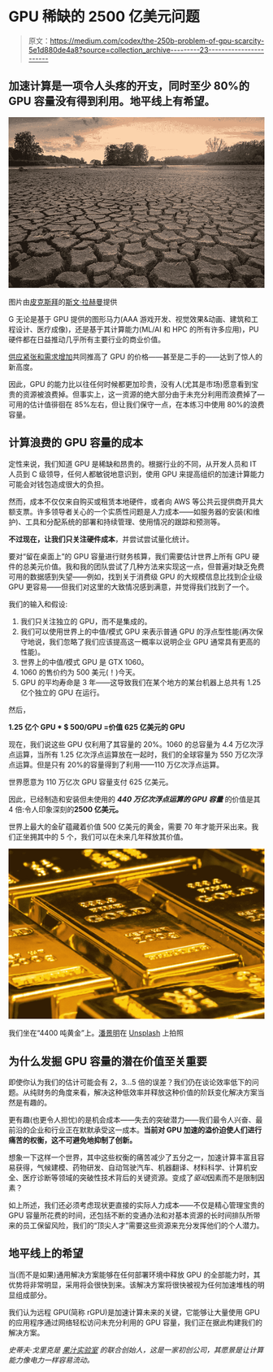 # GPU 稀缺的 2500 亿美元问题

> 原文：<https://medium.com/codex/the-250b-problem-of-gpu-scarcity-5e1d880de4a8?source=collection_archive---------23----------------------->

## 加速计算是一项令人头疼的开支，同时至少 80%的 GPU 容量没有得到利用。地平线上有希望。

![](img/1acc0da7b10f8cbcbf77bcf5e4dc790e.png)

图片由[皮克斯拜](https://pixabay.com/?utm_source=link-attribution&utm_medium=referral&utm_campaign=image&utm_content=3618653)的[斯文·拉赫曼](https://pixabay.com/users/seaq68-4191072/?utm_source=link-attribution&utm_medium=referral&utm_campaign=image&utm_content=3618653)提供

G 无论是基于 GPU 提供的图形马力(AAA 游戏开发、视觉效果&动画、建筑和工程设计、医疗成像)，还是基于其计算能力(ML/AI 和 HPC 的所有许多应用)，PU 硬件都在日益推动几乎所有主要行业的商业价值。

[供应紧张和需求增加](/swlh/the-crisis-in-computing-how-a-looming-processing-pinch-could-make-or-break-the-global-economy-856956756df4)共同推高了 GPU 的价格——甚至是二手的——达到了惊人的新高度。

因此，GPU 的能力比以往任何时候都更加珍贵，没有人(尤其是市场)愿意看到宝贵的资源被浪费掉。但事实上，这一资源的绝大部分由于未充分利用而浪费掉了—可用的估计值徘徊在 85%左右，但让我们保守一点，在本练习中使用 80%的浪费容量。

## 计算浪费的 GPU 容量的成本

定性来说，我们知道 GPU 是稀缺和昂贵的。根据行业的不同，从开发人员和 IT 人员到 C 级领导，任何人都敏锐地意识到，使用 GPU 来提高组织的加速计算能力可能会对钱包造成很大的负担。

然而，成本不仅仅来自购买或租赁本地硬件，或者向 AWS 等公共云提供商开具大额支票。许多领导者关心的一个实质性问题是人力成本——如服务器的安装(和维护)、工具和分配系统的部署和持续管理、使用情况的跟踪和预测等。

**不过现在，让我们只关注硬件成本**，并尝试尝试量化统计。

要对“留在桌面上”的 GPU 容量进行财务核算，我们需要估计世界上所有 GPU 硬件的总美元价值。我和我的团队尝试了几种方法来实现这一点，但普遍对缺乏免费可用的数据感到失望——例如，找到关于消费级 GPU 的大规模信息比找到企业级 GPU 更容易——但我们对这里的大致情况感到满意，并觉得我们找到了一个。

我们的输入和假设:

1.  我们只关注独立的 GPU，而不是集成的。
2.  我们可以使用世界上的中值/模式 GPU 来表示普通 GPU 的浮点型性能(再次保守地说，我们忽略了我们应该提高这一概率以说明企业 GPU 通常具有更高的性能)。
3.  世界上的中值/模式 GPU 是 GTX 1060。
4.  1060 的售价约为 500 美元(！)今天。
5.  GPU 的平均寿命是 3 年——这导致我们在某个地方的某台机器上总共有 1.25 亿个独立的 GPU 在运行。

然后，

**1.25 亿个 GPU * $ 500/GPU =价值 625 亿美元的 GPU**

现在，我们说这些 GPU 仅利用了其容量的 20%。1060 的总容量为 4.4 万亿次浮点运算，当所有 1.25 亿次浮点运算放在一起时，我们的全球容量为 550 万亿次浮点运算。但是只有 20%的容量得到了利用——110 万亿次浮点运算。

世界愿意为 110 万亿次 GPU 容量支付 625 亿美元。

因此，已经制造和安装但未使用的 ***440 万亿次浮点运算的 GPU 容量*** 的价值是其 4 倍:令人印象深刻的**2500 亿美元。**

世界上最大的金矿蕴藏着价值 500 亿美元的黄金，需要 70 年才能开采出来。我们正坐拥其中的 5 个，我们可以在未来几年释放其价值。

![](img/76dd14f9c83f89942d9a0f4c24d315f8.png)

我们坐在“4400 吨黄金”上。[潘景明](https://unsplash.com/@pokmer?utm_source=unsplash&utm_medium=referral&utm_content=creditCopyText)在 [Unsplash](https://unsplash.com/s/photos/gold?utm_source=unsplash&utm_medium=referral&utm_content=creditCopyText) 上拍照

## 为什么发掘 GPU 容量的潜在价值至关重要

即使你认为我们的估计可能会有 2，3…5 倍的误差？我们仍在谈论效率低下的问题。从纯财务的角度来看，解决这种低效率并释放这种价值的阶跃变化解决方案当然是有趣的。

更有趣(也更令人担忧)的是机会成本——失去的突破潜力——我们最令人兴奋、最前沿的企业和行业正在默默承受这一成本。**当前对 GPU 加速的溢价迫使人们进行痛苦的权衡，这不可避免地抑制了创新。**

想象一下这样一个世界，其中这些权衡的痛苦减少了五分之一，加速计算丰富且容易获得，气候建模、药物研发、自动驾驶汽车、机器翻译、材料科学、计算机安全、医疗诊断等领域的突破性技术背后的关键资源。变成了*驱动*因素而不是限制因素？

如上所述，我们还必须考虑现状更直接的实际人力成本——不仅是精心管理宝贵的 GPU 容量所花费的时间，还包括不断的变通办法和对基本资源的长时间排队所带来的员工保留风险，我们的“顶尖人才”需要这些资源来充分发挥他们的个人潜力。

## 地平线上的希望

当(而不是如果)通用解决方案能够在任何部署环境中释放 GPU 的全部能力时，其优势将非常明显，采用将会很快到来。该解决方案将很快被视为任何加速堆栈的明显组成部分。

我们认为远程 GPU(简称 rGPU)是加速计算未来的关键，它能够让大量使用 GPU 的应用程序通过网络轻松访问未充分利用的 GPU 容量，我们正在据此构建我们的解决方案。

*史蒂夫·戈里克是* [*果汁实验室*](https://www.juicelabs.co/) *的联合创始人，这是一家初创公司，其愿景是让计算能力像电力一样容易流动。*